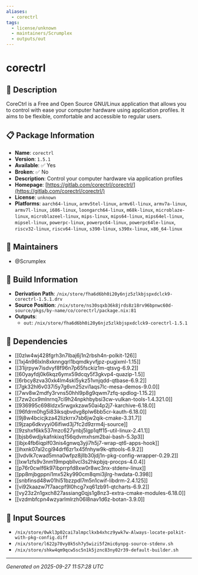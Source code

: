 ```yaml
---
aliases:
  - corectrl
tags:
  - license/unknown
  - maintainers/Scrumplex
  - outputs/out
---
```


# corectrl

## 📝 Description

CoreCtrl is a Free and Open Source GNU/Linux application that allows you
to control with ease your computer hardware using application profiles. It
aims to be flexible, comfortable and accessible to regular users.


## 📋 Package Information

- **Name**: `corectrl`
- **Version**: `1.5.1`
- **Available**: ✅ Yes
- **Broken**: ✅ No
- **Description**: Control your computer hardware via application profiles
- **Homepage**: [https://gitlab.com/corectrl/corectrl/](https://gitlab.com/corectrl/corectrl/)
- **License**: `unknown`
- **Platforms**: `aarch64-linux`, `armv5tel-linux`, `armv6l-linux`, `armv7a-linux`, `armv7l-linux`, `i686-linux`, `loongarch64-linux`, `m68k-linux`, `microblaze-linux`, `microblazeel-linux`, `mips-linux`, `mips64-linux`, `mips64el-linux`, `mipsel-linux`, `powerpc-linux`, `powerpc64-linux`, `powerpc64le-linux`, `riscv32-linux`, `riscv64-linux`, `s390-linux`, `s390x-linux`, `x86_64-linux`
## 👥 Maintainers

- @Scrumplex


## 🔧 Build Information

- **Derivation Path**: `/nix/store/fha6d6bh0i20y6njz5zlkbjspxdclck9-corectrl-1.5.1.drv`
- **Source Position**: `/nix/store/ns30sqxb36k8jrds8z18rv96bpnwc60d-source/pkgs/by-name/co/corectrl/package.nix:81`
- **Outputs**:
  - `out`:  `/nix/store/fha6d6bh0i20y6njz5zlkbjspxdclck9-corectrl-1.5.1`

## 🔗 Dependencies

- [[0zlw4wj428fgrh3n7lbaj6j1n2rbsh4n-polkit-126]]
- [[1xj4n96lxln8xknngqrl1bqmdkyvfjpz-pugixml-1.15]]
- [[31ijrpyw7isdvyf8f96n7p65fsckiz1m-qtsvg-6.9.2]]
- [[60yayfdj0k6kqz6ymx59dcqy5f3gkvp4-quazip-1.5]]
- [[6rbcy8zva30xk4lm4skl5ykz51vnjqdd-qtbase-6.9.2]]
- [[7gk32hl6v037i5y7g6vn25zvi1aqs7lc-mesa-demos-9.0.0]]
- [[7wv8w2mdfy3rvns50hhl9p8g9qwm7zfq-spdlog-1.15.2]]
- [[7zw2cx9mlnrnq7ci9h24npkhbybsi3cw-vulkan-tools-1.4.321.0]]
- [[936995c698ldzx5rwgxkzaw50ai4p2j7-karchive-6.18.0]]
- [[96fdrm0hg5i83iksqbvdvg8plw6bb5cr-kauth-6.18.0]]
- [[9j8w4bcicjkza42lizkrrx7sb6jw2qik-cmake-3.31.7]]
- [[9jzap6dkvyyi06ifiwd3j7fc2d9zrm4j-source]]
- [[9zshxf6kk537mzc627ynbj5lgp1qff15-util-linux-2.41.1]]
- [[bjsb6wdjykafnkixq156qdvmxhsm2bai-bash-5.3p3]]
- [[ibjx4fb6iqplf03nis4gnwq3yji7h5j7-wrap-qt6-apps-hook]]
- [[ihxnk07al2cgi94drf6zr1x45fnhyw9k-qttools-6.9.2]]
- [[lvdvlk7cwad5mna0wfpz8jllb30jdj1n-pkg-config-wrapper-0.29.2]]
- [[lxw1zfs9v3nm19mpqbllvcl3s2hkpbjq-procps-4.0.4]]
- [[p76r0cwlf6k97ibprrpfd8xw0r8wc3nx-stdenv-linux]]
- [[pp8mjbgppni1mx52ky990cm8qmi3jlrg-hwdata-0.398]]
- [[snbfinsd48w01hi51bzzpdl7m5n1cwif-libdrm-2.4.125]]
- [[vi92kaazw7f7aacpf9l0hcg7xq61zb91-qtcharts-6.9.2]]
- [[vy23z2n1gxch827assiang0qjs1g8nz3-extra-cmake-modules-6.18.0]]
- [[vzdmbfcpn4wzyarlmlrzh06l8nav1d6z-botan-3.9.0]]

## 📁 Input Sources

- `/nix/store/0wkl3p02cai7almpclkxb4xhcz9ywk7w-Always-locate-polkit-with-pkg-config.diff`
- `/nix/store/l622p70vy8k5sh7y5wizi5f2mic6ynpg-source-stdenv.sh`
- `/nix/store/shkw4qm9qcw5sc5n1k5jznc83ny02r39-default-builder.sh`

---
*Generated on 2025-09-27 11:57:28 UTC*
